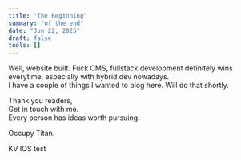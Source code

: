 ```yaml
---
title: "The Beginning"
summary: "of the end"
date: "Jun 22, 2025"
draft: false
tools: []
---
```


Well, website built. Fuck CMS, fullstack development definitely wins everytime, especially with hybrid dev nowadays.  
I have a couple of things I wanted to blog here. Will do that shortly.

Thank you readers,  
Get in touch with me.  
Every person has ideas worth pursuing.

Occupy Titan.


KV IOS test

